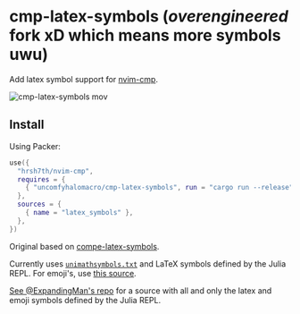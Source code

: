# cmp-latex-symbols (*overengineered* fork xD which means more symbols uwu) 

Add latex symbol support for [nvim-cmp](https://github.com/hrsh7th/nvim-cmp).

![cmp-latex-symbols mov](https://user-images.githubusercontent.com/1813121/130020846-83996c11-b8a6-42a1-ac84-4b16af88a3cb.gif)

## Install

Using Packer:

```lua
use({
  "hrsh7th/nvim-cmp",
  requires = {
    { "uncomfyhalomacro/cmp-latex-symbols", run = "cargo run --release" },
  },
  sources = {
    { name = "latex_symbols" },
  },
})
```

Original based on [compe-latex-symbols](https://github.com/GoldsteinE/compe-latex-symbols/).

Currently uses [`unimathsymbols.txt`](http://milde.users.sourceforge.net/LUCR/Math/data/unimathsymbols.txt) and LaTeX symbols defined by the Julia REPL.
For emoji's, use [this source](https://github.com/hrsh7th/cmp-emoji).

[See @ExpandingMan's repo](https://gitlab.com/ExpandingMan/cmp-latex/) for a source with all and only the latex and emoji symbols defined by the Julia REPL.
